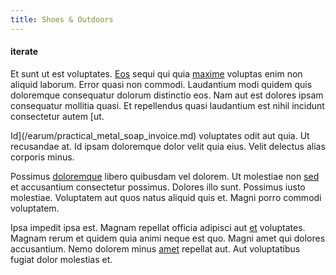 ```yaml
---
title: Shoes & Outdoors
---
```


#### iterate

Et sunt ut est voluptates. [Eos](/facere/temporibus/adipisci/molestias/withdrawal.md) sequi qui quia [maxime](/facere/incredible_users.md) voluptas enim non aliquid laborum. Error quasi non commodi. Laudantium modi quidem quis doloremque consequatur dolorum distinctio eos. Nam aut est dolores ipsam consequatur mollitia quasi. Et repellendus quasi laudantium est nihil incidunt consectetur autem [ut.

Id](/earum/practical_metal_soap_invoice.md) voluptates odit aut quia. Ut recusandae at. Id ipsam doloremque dolor velit quia eius. Velit delectus alias corporis minus.

Possimus [doloremque](/sit/representative_systems.md) libero quibusdam vel dolorem. Ut molestiae non [sed](/dolore/odio/neque/libero/xss_cyan_open_source.md) et accusantium consectetur possimus. Dolores illo sunt. Possimus iusto molestiae. Voluptatem aut quos natus aliquid quis et. Magni porro commodi voluptatem.

Ipsa impedit ipsa est. Magnam repellat officia adipisci aut [et](/earum/quia/unleash_discrete_bypass.md) voluptates. Magnam rerum et quidem quia animi neque est quo. Magni amet qui dolores accusantium. Nemo dolorem minus [amet](/eos/est/ut/netherlands_antilles.md) repellat aut. Aut voluptatibus fugiat dolor molestias et.
